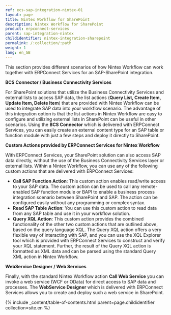 ```yaml
---
ref: ecs-sap-integration-nintex-01
layout: page
title: Nintex Workflow for SharePoint
description: Nintex Workflow for SharePoint
product: erpconnect-services
parent: sap-integration-nintex
childidentifier: nintex-integration-sharepoint
permalink: /:collection/:path
weight: 1
lang: en_GB
---
```


This section provides different scenarios of how Nintex Workflow can work together with ERPConnect Services for an SAP-SharePoint integration.

**BCS Connector / Business Connectivity Services**

For SharePoint solutions that utilize the Business Connectivity Services and external lists to access SAP data, the list actions (**Query List, Create Item, Update Item, Delete Item**) that are provided with Nintex Workflow can be used to integrate SAP data into your workflow scenario. The advantage of this integration option is that the list actions in Nintex Workflow are easy to configure and utilizing external lists in SharePoint can be useful in other scenarios. Using the **BCS Connector** which is delivered with ERPConnect Services, you can easily create an external content type for an SAP table or function module with just a few steps and deploy it directly to SharePoint. 

**Custom Actions provided by ERPConnect Services for Nintex Workflow**

With ERPConnect Services, your SharePoint solution can also access SAP data directly, without the use of the Business Connectivity Services layer or external lists. Within a Nintex Workflow, you can use any of the following custom actions that are delivered with ERPConnect Services:


- **Call SAP Function Action**: This custom action enables read/write access to your SAP data. The custom action can be used to call any remote-enabled SAP function module or BAPI to enable a business process integration scenario between SharePoint and SAP. The action can be configured easily without any programming or complex syntax.
- **Read SAP Table Action**: You can use this custom action to read data from any SAP table and use it in your workflow solution.
- **Query XQL Action**: This custom action provides the combined functionality of the other two custom actions that are outlined above, based on the query language XQL. The Query XQL action offers a very flexible way of interacting with SAP, and you can use the XQL Explorer tool which is provided with ERPConnect Services to construct and verify your XQL statement. Further, the result of the Query XQL action is formatted as XML data and can be parsed using the standard Query XML action in Nintex Workflow.

**WebService Designer / Web Services**

Finally, with the standard Nintex Workflow action **Call Web Service** you can invoke a web service (WCF or OData) for direct access to SAP data and processes. The **WebService Designer** which is delivered with ERPConnect Services allows you to create and deploy such a web service in SharePoint.

{% include _content/table-of-contents.html parent=page.childidentifier collection=site.en %}